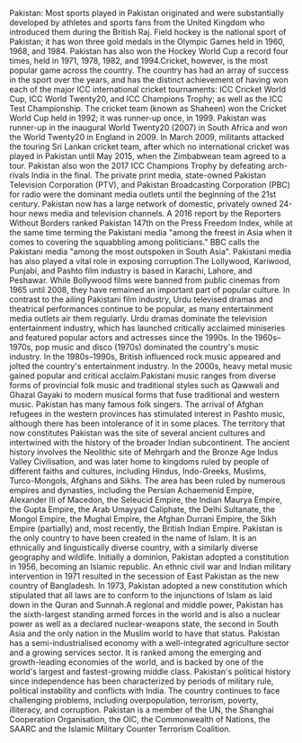 Pakistan: Most sports played in Pakistan originated and were substantially developed by athletes and sports fans from the United Kingdom who introduced them during the British Raj. Field hockey is the national sport of Pakistan; it has won three gold medals in the Olympic Games held in 1960, 1968, and 1984. Pakistan has also won the Hockey World Cup a record four times, held in 1971, 1978, 1982, and 1994.Cricket, however, is the most popular game across the country. The country has had an array of success in the sport over the years, and has the distinct achievement of having won each of the major ICC international cricket tournaments: ICC Cricket World Cup, ICC World Twenty20, and ICC Champions Trophy; as well as the ICC Test Championship. The cricket team (known as Shaheen) won the Cricket World Cup held in 1992; it was runner-up once, in 1999. Pakistan was runner-up in the inaugural World Twenty20 (2007) in South Africa and won the World Twenty20 in England in 2009. In March 2009, militants attacked the touring Sri Lankan cricket team, after which no international cricket was played in Pakistan until May 2015, when the Zimbabwean team agreed to a tour. Pakistan also won the 2017 ICC Champions Trophy by defeating arch-rivals India in the final. The private print media, state-owned Pakistan Television Corporation (PTV), and Pakistan Broadcasting Corporation (PBC) for radio were the dominant media outlets until the beginning of the 21st century. Pakistan now has a large network of domestic, privately owned 24-hour news media and television channels. A 2016 report by the Reporters Without Borders ranked Pakistan 147th on the Press Freedom Index, while at the same time terming the Pakistani media "among the freest in Asia when it comes to covering the squabbling among politicians." BBC calls the Pakistani media "among the most outspoken in South Asia". Pakistani media has also played a vital role in exposing corruption.The Lollywood, Kariwood, Punjabi, and Pashto film industry is based in Karachi, Lahore, and Peshawar. While Bollywood films were banned from public cinemas from 1965 until 2008, they have remained an important part of popular culture. In contrast to the ailing Pakistani film industry, Urdu televised dramas and theatrical performances continue to be popular, as many entertainment media outlets air them regularly. Urdu dramas dominate the television entertainment industry, which has launched critically acclaimed miniseries and featured popular actors and actresses since the 1990s. In the 1960s–1970s, pop music and disco (1970s) dominated the country's music industry. In the 1980s–1990s, British influenced rock music appeared and jolted the country's entertainment industry. In the 2000s, heavy metal music gained popular and critical acclaim.Pakistani music ranges from diverse forms of provincial folk music and traditional styles such as Qawwali and Ghazal Gayaki to modern musical forms that fuse traditional and western music. Pakistan has many famous folk singers. The arrival of Afghan refugees in the western provinces has stimulated interest in Pashto music, although there has been intolerance of it in some places. The territory that now constitutes Pakistan was the site of several ancient cultures and intertwined with the history of the broader Indian subcontinent. The ancient history involves the Neolithic site of Mehrgarh and the Bronze Age Indus Valley Civilisation, and was later home to kingdoms ruled by people of different faiths and cultures, including Hindus, Indo-Greeks, Muslims, Turco-Mongols, Afghans and Sikhs. The area has been ruled by numerous empires and dynasties, including the Persian Achaemenid Empire, Alexander III of Macedon, the Seleucid Empire, the Indian Maurya Empire, the Gupta Empire, the Arab Umayyad Caliphate, the Delhi Sultanate, the Mongol Empire, the Mughal Empire, the Afghan Durrani Empire, the Sikh Empire (partially) and, most recently, the British Indian Empire. Pakistan is the only country to have been created in the name of Islam. It is an ethnically and linguistically diverse country, with a similarly diverse geography and wildlife. Initially a dominion, Pakistan adopted a constitution in 1956, becoming an Islamic republic. An ethnic civil war and Indian military intervention in 1971 resulted in the secession of East Pakistan as the new country of Bangladesh. In 1973, Pakistan adopted a new constitution which stipulated that all laws are to conform to the injunctions of Islam as laid down in the Quran and Sunnah.A regional and middle power, Pakistan has the sixth-largest standing armed forces in the world and is also a nuclear power as well as a declared nuclear-weapons state, the second in South Asia and the only nation in the Muslim world to have that status. Pakistan has a semi-industrialised economy with a well-integrated agriculture sector and a growing services sector. It is ranked among the emerging and growth-leading economies of the world, and is backed by one of the world's largest and fastest-growing middle class. Pakistan's political history since independence has been characterized by periods of military rule, political instability and conflicts with India. The country continues to face challenging problems, including overpopulation, terrorism, poverty, illiteracy, and corruption. Pakistan is a member of the UN, the Shanghai Cooperation Organisation, the OIC, the Commonwealth of Nations, the SAARC and the Islamic Military Counter Terrorism Coalition.
